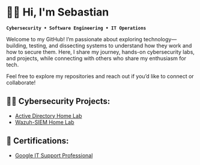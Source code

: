 # 👋🏾 Hi, I'm Sebastian

**`Cybersecurity • Software Engineering • IT Operations`**

Welcome to my GitHub! I’m passionate about exploring technology—building, testing, and dissecting systems to understand how they work and how to secure them. Here, I share my journey, hands-on cybersecurity labs, and projects, while connecting with others who share my enthusiasm for tech.

Feel free to explore my repositories and reach out if you’d like to connect or collaborate!

<h2>👨‍💻 Cybersecurity Projects:</h2>

  - [Active Directory Home Lab](https://github.com/sourcecodewithsebas/ActiveDirectoryLab/tree/main)
  - [Wazuh-SIEM Home Lab](https://github.com/sourcecodewithsebas/ActiveDirectoryLab/tree/main)  
<h2>📄 Certifications:</h2>

- [Google IT Support Professional](https://www.coursera.org/account/accomplishments/professional-cert/H8LFUVKEX3LU)
  
